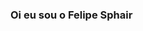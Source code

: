 ### Oi eu sou o Felipe Sphair

<div>
  <a href="https://github.com/felipesphair
  <img height="180em" src="https://github-readme-stats.vercel.app/api?    username=felipesphair&show_icons=true&theme=tokyonight&count_private=true%22/%3E
  <img height="180em" src="https://github-readme-stats.vercel.app/api/top-langs/?                      username=felipesphair&layout=compact&langs_count=7&theme=tokyonight%22/%3E
</div>

